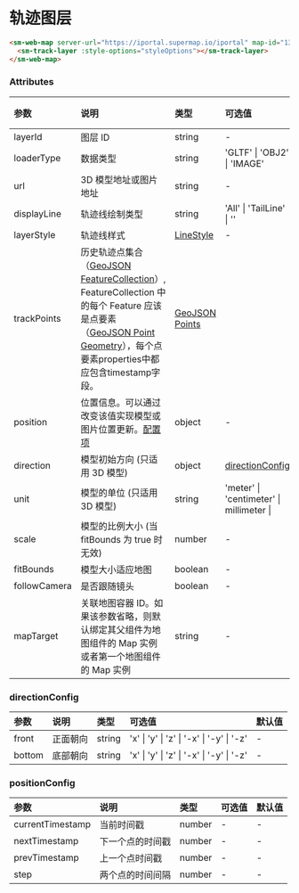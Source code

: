 # 轨迹图层

```html
<sm-web-map server-url="https://iportal.supermap.io/iportal" map-id="1329428269">
  <sm-track-layer :style-options="styleOptions"></sm-track-layer>
</sm-web-map>
```

### Attributes

| 参数              | 说明                                         | 类型                                                                                                                                                                                          | 可选值                                         | 默认值 |
| :---------------- | :------------------------------------------- | :-------------------------------------------------------------------------------------------------------------------------------------------------------------------------------------------- | :--------------------------------------------- | :----- |
| layerId           | 图层 ID                                      | string                                                                                                                                                                                        | -                                              | -      |
| loaderType        | 数据类型                                     | string                                                                                                                                                                                        | 'GLTF' \| 'OBJ2' \| 'IMAGE'                    | -      |
| url               | 3D 模型地址或图片地址                        | string                                                                                                                                                                                        | -                                              | -      |
| displayLine       | 轨迹线绘制类型                               | string                                                                                                                                                                                        | 'All' \| 'TailLine' \| ''                      | -      |
| layerStyle        | 轨迹线样式                                   | [LineStyle](/zh/api/common-types/common-types.md#linestyle)                                                                                          | - | - |
| trackPoints          | 历史轨迹点集合（[GeoJSON FeatureCollection](https://tools.ietf.org/html/rfc7946#section-3.3)）, FeatureCollection 中的每个 Feature 应该是点要素（[GeoJSON Point Geometry](https://tools.ietf.org/html/rfc7946#section-3.1.2)），每个点要素properties中都应包含timestamp字段。                           | [GeoJSON Points](https://tools.ietf.org/html/rfc7946#section-3.1.3)
| position | 位置信息。可以通过改变该值实现模型或图片位置更新。<a href="#positionconfig">配置项</a>  | object | - |
| direction         | 模型初始方向 (只适用 3D 模型)                | object                                                                                                                                                                                        | <a href="#directionconfig">directionConfig</a> | -
| unit              | 模型的单位 (只适用 3D 模型)                  | string                                                                                                                                                                                        | 'meter' \| 'centimeter' \| millimeter \|       | -      |
| scale             | 模型的比例大小 (当 fitBounds 为 true 时无效) | number                                                                                                                                                                                        | -                                              | -      |
| fitBounds         | 模型大小适应地图                             | boolean                                                                                                                                                                                       | -                                              | false  |
| followCamera      | 是否跟随镜头                                 | boolean                                                                                                                                                                                       | -                                              | false  |
| mapTarget   | 关联地图容器 ID。如果该参数省略，则默认绑定其父组件为地图组件的 Map 实例或者第一个地图组件的 Map 实例 | string                                                                     | -      | -      |

### directionConfig

| 参数   | 说明     | 类型   | 可选值                                    | 默认值 |
| :----- | :------- | :----- | :---------------------------------------- | :----- |
| front  | 正面朝向 | string | 'x' \| 'y' \| 'z' \| '-x' \| '-y' \| '-z' | -      |
| bottom | 底部朝向 | string | 'x' \| 'y' \| 'z' \| '-x' \| '-y' \| '-z' | -      |

### positionConfig
| 参数   | 说明     | 类型   | 可选值                                    | 默认值 |
| :----- | :------- | :----- | :---------------------------------------- | :----- |
| currentTimestamp  | 当前时间戳 | number | - | - |
| nextTimestamp | 下一个点的时间戳 | number | - | - |
| prevTimestamp  | 上一个点时间戳 | number | - | - |
| step  | 两个点的时间间隔 | number | - | - |
